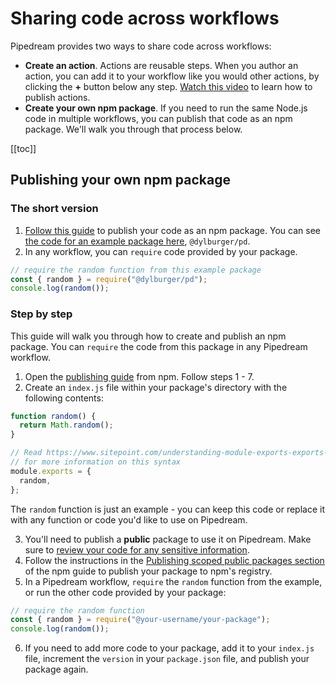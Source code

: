# Sharing code across workflows

Pipedream provides two ways to share code across workflows:

- **Create an action**. Actions are reusable steps. When you author an action, you can add it to your workflow like you would other actions, by clicking the **+** button below any step. [Watch this video](/workflows/steps/actions/#creating-your-own-actions) to learn how to publish actions.
- **Create your own npm package**. If you need to run the same Node.js code in multiple workflows, you can publish that code as an npm package. We'll walk you through that process below. 

[[toc]]

## Publishing your own npm package

### The short version

1. [Follow this guide](https://docs.npmjs.com/creating-and-publishing-scoped-public-packages) to publish your code as an npm package. You can see [the code for an example package here](https://github.com/dylburger/pd), `@dylburger/pd`.
2. In any workflow, you can `require` code provided by your package.

```javascript
// require the random function from this example package
const { random } = require("@dylburger/pd");
console.log(random());
```

### Step by step

This guide will walk you through how to create and publish an npm package. You can `require` the code from this package in any Pipedream workflow.

1. Open the [publishing guide](https://docs.npmjs.com/creating-and-publishing-scoped-public-packages) from npm. Follow steps 1 - 7.
2. Create an `index.js` file within your package's directory with the following contents:

```javascript
function random() {
  return Math.random();
}

// Read https://www.sitepoint.com/understanding-module-exports-exports-node-js/
// for more information on this syntax
module.exports = {
  random,
};
```

The `random` function is just an example - you can keep this code or replace it with any function or code you'd like to use on Pipedream.

3. You'll need to publish a **public** package to use it on Pipedream. Make sure to [review your code for any sensitive information](https://docs.npmjs.com/creating-and-publishing-scoped-public-packages#reviewing-package-contents-for-sensitive-or-unnecessary-information).
4. Follow the instructions in the [Publishing scoped public packages section](https://docs.npmjs.com/creating-and-publishing-scoped-public-packages#publishing-scoped-public-packages) of the npm guide to publish your package to npm's registry.
5. In a Pipedream workflow, `require` the `random` function from the example, or run the other code provided by your package:

```javascript
// require the random function
const { random } = require("@your-username/your-package");
console.log(random());
```

6. If you need to add more code to your package, add it to your `index.js` file, increment the `version` in your `package.json` file, and publish your package again.

<Footer />
